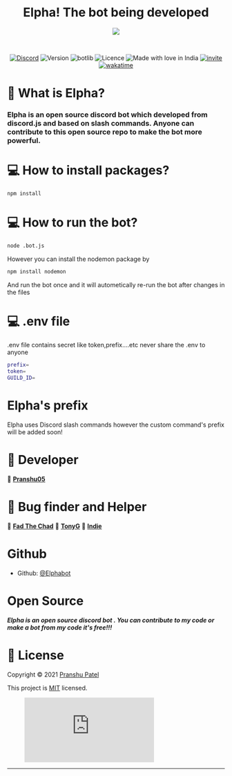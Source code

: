 <div align="center">
<br />
<h1>Elpha! The bot being developed</h1>
<p><img src = "https://raw.githubusercontent.com/pranshu05/Elpha/main/img/b.png"></p>
<br />
  
[![Discord](https://img.shields.io/discord/754381521854398595?color=white&label=DISCORD&logo=discord&style=for-the-badge)](https://discord.gg/CVyx9qyYPF)
![Version](https://img.shields.io/badge/version-1.1.0-green.svg?cacheSeconds=2592000&style=for-the-badge)
![botlib](https://img.shields.io/badge/powered_by-discord.js-blue?style=for-the-badge)
![Licence](https://img.shields.io/badge/license-MIT-orange?style=for-the-badge)
![Made with love in India](https://madewithlove.now.sh/in?colorB=%23ff5900&template=for-the-badge)
[![invite](https://img.shields.io/badge/INVITE-ELPHA-yellow?style=for-the-badge)](https://discord.com/oauth2/authorize?client_id=916613852362330133&permissions=8&scope=bot%20applications.commands)
[![wakatime](https://wakatime.com/badge/user/14b6ad0f-2425-4d08-bfba-1dab751e4e00/project/246067c5-64bd-4dc0-9d48-20aadfce18b8.svg?style=for-the-badge)](https://wakatime.com/badge/user/14b6ad0f-2425-4d08-bfba-1dab751e4e00/project/246067c5-64bd-4dc0-9d48-20aadfce18b8)
  
</div>

# 🤖 What is Elpha?

### Elpha is an open source discord bot which developed from discord.js and based on slash commands. Anyone can contribute to this open source repo to make the bot more powerful.

# 💻 How to install packages?
```sh
npm install
```
# 💻 How to run the bot?
```sh
node .bot.js
```
However you can install the nodemon package by
```sh
npm install nodemon
```
And run the bot once and it will autometically re-run the bot after changes in the files

# 💻 .env file
 
.env file contains secret like token,prefix....etc
never share the .env to anyone

```sh
prefix=
token=
GUILD_ID=
```

# Elpha's prefix

Elpha uses Discord slash commands however the custom command's prefix will be added soon! 

# 👥 Developer

📜 [**Pranshu05**](https://github.com/pranshu05)

# 🤝 Bug finder and Helper

📜 [**Fad The Chad**](https://github.com/FadTheChad)
📜 [**TonyG**](https://github.com/tonyG433)
📜 [**Indie**](https://github.com/indiewastaken)

# Github

* Github: [@Elphabot](https://github.com/Elphabot)


# Open Source

***Elpha is an open source discord bot .
You can contribute to my code or make a bot from my code it's free!!!***

# 📝 License

Copyright © 2021 [Pranshu Patel](https://github.com/pranshu05)


This project is [MIT](https://opensource.org/licenses/MIT) licensed.


<figure><embed src="https://wakatime.com/share/@pranshu05/83417c75-32d8-4bad-9a51-ecc0845f319d.svg"></embed></figure>


***
